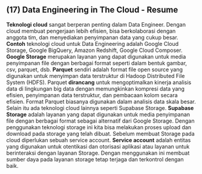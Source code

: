 ## (17) Data Engineering in The Cloud - Resume

**Teknologi cloud** sangat berperan penting dalam Data Engineer. Dengan cloud membuat pengerjaan lebih efisien, bisa berkolaborasi dengan anggota tim, dan menyediakan penyimpanan data yang cukup besar. **Contoh** teknologi cloud untuk Data Engineering adalah Google Cloud Storage, Google BigQuery, Amazon Redshift, Google Cloud Composer. **Google Storage** merupakan layanan yang dapat digunakan untuk media penyimpanan file dengan berbagai format seperti dalam bentuk gambar, csv, parquet, dsb. **Parquet** sendiri adalah format file open source yang digunakan untuk menyimpan data terstruktur di Hadoop Distributed File System (HDFS). Parquet **dirancang** untuk mengoptimalkan kinerja analisis data di lingkungan big data dengan memungkinkan kompresi data yang efisien, penyimpanan data terstruktur, dan pembacaan kolom secara efisien. Format Parquet biasanya digunakan dalam analisis data skala besar. Selain itu ada teknologi cloud lainnya seperti Supabase Storage. **Supabase Storage** adalah layanan yang dapat digunakan untuk media penyimpanan file dengan berbagai format sebagai alternatif dari Google Storage. Dengan penggunakan teknologi storage ini kita bisa melakukan proses upload dan download pada storage yang telah dibuat. Sebelum membuat Storage pada cloud diperlukan sebuah service account. **Service account** adalah entitas yang digunakan untuk otentikasi dan otorisasi aplikasi atau layanan untuk berinteraksi dengan layanan Storage. Dengan menggunakan ini membuat sumber daya pada layanan storage tetap terjaga dan terkontrol dengan baik.